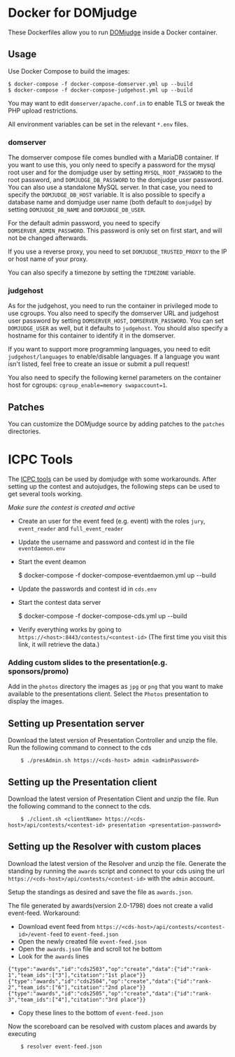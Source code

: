 Docker for DOMjudge
===================

These Dockerfiles allow you to run [DOMjudge](https://www.domjudge.org) inside a
Docker container.

Usage
-----

Use Docker Compose to build the images:

	$ docker-compose -f docker-compose-domserver.yml up --build
	$ docker-compose -f docker-compose-judgehost.yml up --build

You may want to edit `domserver/apache.conf.in` to enable TLS or tweak the PHP
upload restrictions.

All environment variables can be set in the relevant `*.env` files.

### domserver

The domserver compose file comes bundled with a MariaDB container. If you want
to use this, you only need to specify a password for the mysql root user and for
the domjudge user by setting `MYSQL_ROOT_PASSWORD` to the root password, and
`DOMJUDGE_DB_PASSWORD` to the domjudge user password. You can also use a
standalone MySQL server. In that case, you need to specify the
`DOMJUDGE_DB_HOST` variable. It is also possible to specify a database name and
domjudge user name (both default to `domjudge`) by setting `DOMJUDGE_DB_NAME`
and `DOMJUDGE_DB_USER`.

For the default admin password, you need to specify `DOMSERVER_ADMIN_PASSWORD`.
This password is only set on first start, and will not be changed afterwards. 

If you use a reverse proxy, you need to set `DOMJUDGE_TRUSTED_PROXY` to the IP
or host name of your proxy.

You can also specify a timezone by setting the `TIMEZONE` variable.

### judgehost

As for the judgehost, you need to run the container in privileged mode to use
cgroups. You also need to specify the domserver URL and judgehost user password
by setting `DOMSERVER_HOST`, `DOMSERVER_PASSWORD`. You can set `DOMJUDGE_USER`
as well, but it defaults to `judgehost`. You should also specify a hostname for
this container to identify it in the domserver.

If you want to support more programming languages, you need to edit
`judgehost/languages` to enable/disable languages. If a language you want isn't
listed, feel free to create an issue or submit a pull request!

You also need to specify the following kernel parameters on the container host
for cgroups: `cgroup_enable=memory swapaccount=1`.

Patches
-------

You can customize the DOMjudge source by adding patches to the `patches`
directories.

ICPC Tools
==========

The [ICPC tools](https://icpc.baylor.edu/icpctools/) can be used by domjudge
with some workarounds. After setting up the contest and autojudges, the
following steps can be used to get several tools working.

*Make sure the contest is created and active*

* Create an user for the event feed (e.g. event) with the roles `jury`,
  `event_reader` and `full_event_reader`
* Update the username and password and contest id in the file `eventdaemon.env`
* Start the event deamon

	$ docker-compose -f docker-compose-eventdaemon.yml up --build

* Update the passwords and contest id in `cds.env`
* Start the contest data server

	$ docker-compose -f docker-compose-cds.yml up --build

* Verify everything works by going to
  `https://<host>:8443/contests/<contest-id>` (The first time you visit this
  link, it will retrieve the data.)

### Adding custom slides to the presentation(e.g. sponsors/promo)
Add in the `photos` directory the images as `jpg` or `png` that you want to
make available to the presentations client.  Select the `Photos` presentation
to display the images.

Setting up Presentation server
------------------------------
Download the latest version of Presentation Controller and unzip the file. Run
the following command to connect to the cds

		$ ./presAdmin.sh https://<cds-host> admin <adminPassword>

Setting up the Presentation client
----------------------------------
Download the latest version of Presentation Client and unzip the file. Run the
following command to the connect to the cds.

		$ ./client.sh <clientName> https://<cds-host>/api/contests/<contest-id> presentation <presentation-password>

Setting up the Resolver with custom places
------------------------------------------
Download the latest version of the Resolver and unzip the file. Generate the
standing by running the `awards` script and connect to your cds using the
url `https://<cds-host>/api/contests/<contest-id>` with the `admin` account.

Setup the standings as desired and save the file as `awards.json`.

The file generated by awards(version 2.0-1798) does not create a valid
event-feed. Workaround:

* Download event feed from
  `https://<cds-host>/api/contests/<contest-id>/event-feed` to
  `event-feed.json`
* Open the newly created file `event-feed.json`
* Open the `awards.json` file and scroll tot he bottom
* Look for the `awards` lines
```
{"type":"awards","id":"cds2503","op":"create","data":{"id":"rank-1","team_ids":["3"],"citation":"1st place"}}
{"type":"awards","id":"cds2504","op":"create","data":{"id":"rank-2","team_ids":["6"],"citation":"2nd place"}}
{"type":"awards","id":"cds2505","op":"create","data":{"id":"rank-3","team_ids":["4"],"citation":"3rd place"}}
```
* Copy these lines to the bottom of `event-feed.json`

Now the scoreboard can be resolved with custom places and awards by executing

        $ resolver event-feed.json
